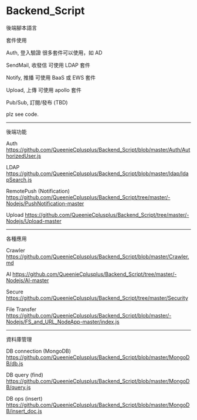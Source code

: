 # Backend_Script
後端腳本語言



套件使用

   Auth, 登入驗證 很多套件可以使用，如 AD
   
   SendMail, 收發信 可使用 LDAP 套件

   Notify, 推播 可使用 BaaS 或 EWS 套件
   
   Upload, 上傳 可使用 apollo 套件

   Pub/Sub, 訂閱/發布 (TBD)
 
plz see code. 

------------------------
後端功能

Auth
https://github.com/QueenieCplusplus/Backend_Script/blob/master/Auth/AuthorizedUser.js
   
LDAP https://github.com/QueenieCplusplus/Backend_Script/blob/master/ldap/ldapSearch.js

RemotePush (Notification)
https://github.com/QueenieCplusplus/Backend_Script/tree/master/-Nodejs/PushNotification-master

Upload
https://github.com/QueenieCplusplus/Backend_Script/tree/master/-Nodejs/Upload-master

-----------------------------------------
各種應用

Crawler https://github.com/QueenieCplusplus/Backend_Script/blob/master/Crawler.md

AI https://github.com/QueenieCplusplus/Backend_Script/tree/master/-Nodejs/AI-master

Secure
https://github.com/QueenieCplusplus/Backend_Script/tree/master/Security

File Transfer
https://github.com/QueenieCplusplus/Backend_Script/blob/master/-Nodejs/FS_and_URL_NodeApp-master/index.js

------------------------
資料庫管理

DB connection (MongoDB)
https://github.com/QueenieCplusplus/Backend_Script/blob/master/MongoDB/db.js

DB query (find)
https://github.com/QueenieCplusplus/Backend_Script/blob/master/MongoDB/query.js

DB ops (insert)
https://github.com/QueenieCplusplus/Backend_Script/blob/master/MongoDB/insert_doc.js




